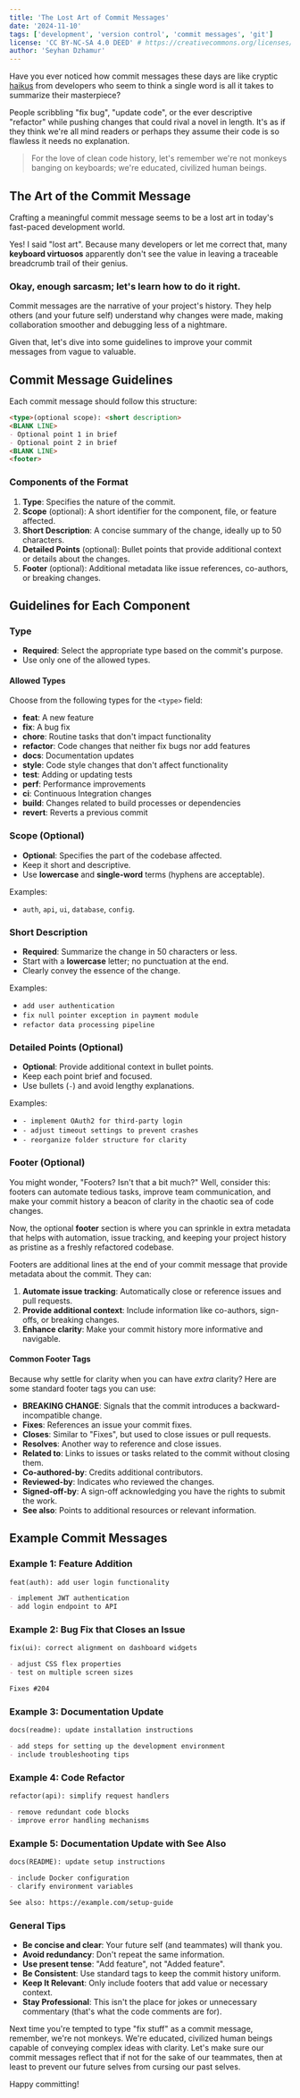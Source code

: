 ```yaml
---
title: 'The Lost Art of Commit Messages'
date: '2024-11-10'
tags: ['development', 'version control', 'commit messages', 'git']
license: 'CC BY-NC-SA 4.0 DEED' # https://creativecommons.org/licenses/by-nc-sa/4.0/
author: 'Seyhan Dzhamur'
---
```


Have you ever noticed how commit messages these days are like cryptic [haikus](https://www.britannica.com/question/What-is-a-haiku) from developers who seem to think a single word is all it takes to summarize their masterpiece?

People scribbling "fix bug", "update code", or the ever descriptive "refactor" while pushing changes that could rival a novel in length. It's as if they think we're all mind readers or perhaps they assume their code is so flawless it needs no explanation.

> For the love of clean code history, let's remember we're not monkeys banging on keyboards; we're educated, civilized human beings.

## The Art of the Commit Message

Crafting a meaningful commit message seems to be a lost art in today's fast-paced development world.

Yes! I said "lost art". Because many developers or let me correct that, many **keyboard virtuosos** apparently don't see the value in leaving a traceable breadcrumb trail of their genius.

### Okay, enough sarcasm; let's learn how to do it right.

Commit messages are the narrative of your project's history. They help others (and your future self) understand why changes were made, making collaboration smoother and debugging less of a nightmare.

Given that, let's dive into some guidelines to improve your commit messages from vague to valuable.

## Commit Message Guidelines

Each commit message should follow this structure:

```md
<type>(optional scope): <short description>
<BLANK LINE>
- Optional point 1 in brief
- Optional point 2 in brief
<BLANK LINE>
<footer>
```

### Components of the Format

1. **Type**: Specifies the nature of the commit.
2. **Scope** (optional): A short identifier for the component, file, or feature affected.
3. **Short Description**: A concise summary of the change, ideally up to 50 characters.
4. **Detailed Points** (optional): Bullet points that provide additional context or details about the changes.
5. **Footer** (optional): Additional metadata like issue references, co-authors, or breaking changes.

## Guidelines for Each Component

### Type

- **Required**: Select the appropriate type based on the commit's purpose.
- Use only one of the allowed types.

#### Allowed Types

Choose from the following types for the `<type>` field:

- **feat**: A new feature
- **fix**: A bug fix
- **chore**: Routine tasks that don't impact functionality
- **refactor**: Code changes that neither fix bugs nor add features
- **docs**: Documentation updates
- **style**: Code style changes that don't affect functionality
- **test**: Adding or updating tests
- **perf**: Performance improvements
- **ci**: Continuous Integration changes
- **build**: Changes related to build processes or dependencies
- **revert**: Reverts a previous commit

### Scope (Optional)

- **Optional**: Specifies the part of the codebase affected.
- Keep it short and descriptive.
- Use **lowercase** and **single-word** terms (hyphens are acceptable).

Examples:

- `auth`, `api`, `ui`, `database`, `config`.

### Short Description

- **Required**: Summarize the change in 50 characters or less.
- Start with a **lowercase** letter; no punctuation at the end.
- Clearly convey the essence of the change.

Examples:

- `add user authentication`
- `fix null pointer exception in payment module`
- `refactor data processing pipeline`

### Detailed Points (Optional)

- **Optional**: Provide additional context in bullet points.
- Keep each point brief and focused.
- Use bullets (`-`) and avoid lengthy explanations.

Examples:

- `- implement OAuth2 for third-party login`
- `- adjust timeout settings to prevent crashes`
- `- reorganize folder structure for clarity`


### Footer (Optional)

You might wonder, "Footers? Isn't that a bit much?" Well, consider this: footers can automate tedious tasks, improve team communication, and make your commit history a beacon of clarity in the chaotic sea of code changes.

Now, the optional **footer** section is where you can sprinkle in extra metadata that helps with automation, issue tracking, and keeping your project history as pristine as a freshly refactored codebase.

Footers are additional lines at the end of your commit message that provide metadata about the commit. They can:

1. **Automate issue tracking**: Automatically close or reference issues and pull requests.
2. **Provide additional context**: Include information like co-authors, sign-offs, or breaking changes.
3. **Enhance clarity**: Make your commit history more informative and navigable.

#### Common Footer Tags

Because why settle for clarity when you can have *extra* clarity? Here are some standard footer tags you can use:

- **BREAKING CHANGE**: Signals that the commit introduces a backward-incompatible change.
- **Fixes**: References an issue your commit fixes.
- **Closes**: Similar to "Fixes", but used to close issues or pull requests.
- **Resolves**: Another way to reference and close issues.
- **Related to**: Links to issues or tasks related to the commit without closing them.
- **Co-authored-by**: Credits additional contributors.
- **Reviewed-by**: Indicates who reviewed the changes.
- **Signed-off-by**: A sign-off acknowledging you have the rights to submit the work.
- **See also**: Points to additional resources or relevant information.

## Example Commit Messages

### Example 1: Feature Addition

```md
feat(auth): add user login functionality

- implement JWT authentication
- add login endpoint to API
```

### Example 2: Bug Fix that Closes an Issue

```md
fix(ui): correct alignment on dashboard widgets

- adjust CSS flex properties
- test on multiple screen sizes

Fixes #204
```

### Example 3: Documentation Update

```md
docs(readme): update installation instructions

- add steps for setting up the development environment
- include troubleshooting tips
```

### Example 4: Code Refactor

```md
refactor(api): simplify request handlers

- remove redundant code blocks
- improve error handling mechanisms
```

### Example 5: Documentation Update with See Also

```md
docs(README): update setup instructions

- include Docker configuration
- clarify environment variables

See also: https://example.com/setup-guide
```

### General Tips

- **Be concise and clear**: Your future self (and teammates) will thank you.
- **Avoid redundancy**: Don't repeat the same information.
- **Use present tense**: "Add feature", not "Added feature".
- **Be Consistent**: Use standard tags to keep the commit history uniform.
- **Keep It Relevant**: Only include footers that add value or necessary context.
- **Stay Professional**: This isn't the place for jokes or unnecessary commentary (that's what the code comments are for).

Next time you're tempted to type "fix stuff" as a commit message, remember, we're not monkeys. We're educated, civilized human beings capable of conveying complex ideas with clarity. Let's make sure our commit messages reflect that if not for the sake of our teammates, then at least to prevent our future selves from cursing our past selves.

Happy committing!